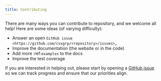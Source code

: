```yaml
---
title: Contributing
---
```


There are many ways you can contribute to repository, and we welcome all help!
Here are some ideas (of varying difficulty):

* Answer an open `GitHub issue <https://github.com/cvxgrp/<repository>/issues>`_
* Improve the documentation (the website or in the code)
* Add more :ref:`examples` to the docs
* Improve the test coverage

If you are interested in helping out, please start by opening a
[GitHub issue](https://github.com/cvxgrp/<repository>/issues) so we can track progress
and ensure that our priorities align.
